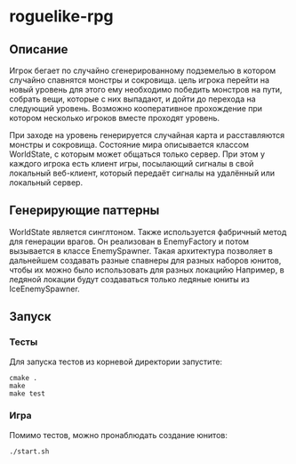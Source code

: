 # roguelike-rpg
## Описание
Игрок бегает по случайно сгенерированному подземелью в котором случайно спавнятся монстры и сокровища. цель игрока перейти на новый уровень
для этого ему необходимо победить монстров на пути, собрать вещи, которые с них выпадают, и дойти до перехода на следующий уровень. Возможно
кооперативное прохождение при котором несколько игроков вместе проходят уровень.

При заходе на уровень генерируется случайная карта и расставляются монстры и сокровища. Состояние мира описывается классом WorldState, с
которым может общаться только сервер. При этом у каждого игрока есть клиент игры, посылающий сигналы в свой локальный веб-клиент, который
передаёт сигналы на удалённый или локальный сервер. 
## Генерирующие паттерны
WorldState является синглтоном. Также используется фабричный метод для генерации врагов. Он реализован в EnemyFactory и потом вызывается в 
классе EnemySpawner. Такая архитектура позволяет в дальнейшем создавать разные спавнеры для разных наборов юнитов, чтобы их можно было 
использовать для разных локацийю Например, в ледяной локации будут создаваться только ледяные юниты из IceEnemySpawner.
## Запуск
### Тесты
Для запуска тестов из корневой директории запустите:
```
cmake .
make
make test
```

### Игра
Помимо тестов, можно пронаблюдать создание юнитов:
```
./start.sh
```
